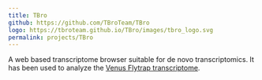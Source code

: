 ```yaml
---
title: TBro
github: https://github.com/TBroTeam/TBro
logo: https://tbroteam.github.io/TBro/images/tbro_logo.svg
permalink: projects/TBro
---
```


A web based transcriptome browser suitable for de novo transcriptomics.
It has been used to analyze the [Venus Flytrap transcriptome](http://tbro.carnivorom.com/).

